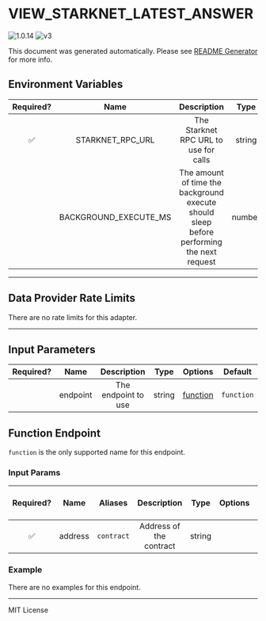 # VIEW_STARKNET_LATEST_ANSWER

![1.0.14](https://img.shields.io/github/package-json/v/smartcontractkit/external-adapters-js?filename=packages/sources/view-starknet-latest-answer/package.json) ![v3](https://img.shields.io/badge/framework%20version-v3-blueviolet)

This document was generated automatically. Please see [README Generator](../../scripts#readme-generator) for more info.

## Environment Variables

| Required? |         Name          |                                        Description                                        |  Type  | Options | Default |
| :-------: | :-------------------: | :---------------------------------------------------------------------------------------: | :----: | :-----: | :-----: |
|    ✅     |   STARKNET_RPC_URL    |                           The Starknet RPC URL to use for calls                           | string |         |         |
|           | BACKGROUND_EXECUTE_MS | The amount of time the background execute should sleep before performing the next request | number |         | `10000` |

---

## Data Provider Rate Limits

There are no rate limits for this adapter.

---

## Input Parameters

| Required? |   Name   |     Description     |  Type  |            Options             |  Default   |
| :-------: | :------: | :-----------------: | :----: | :----------------------------: | :--------: |
|           | endpoint | The endpoint to use | string | [function](#function-endpoint) | `function` |

## Function Endpoint

`function` is the only supported name for this endpoint.

### Input Params

| Required? |  Name   |  Aliases   |       Description       |  Type  | Options | Default | Depends On | Not Valid With |
| :-------: | :-----: | :--------: | :---------------------: | :----: | :-----: | :-----: | :--------: | :------------: |
|    ✅     | address | `contract` | Address of the contract | string |         |         |            |                |

### Example

There are no examples for this endpoint.

---

MIT License
